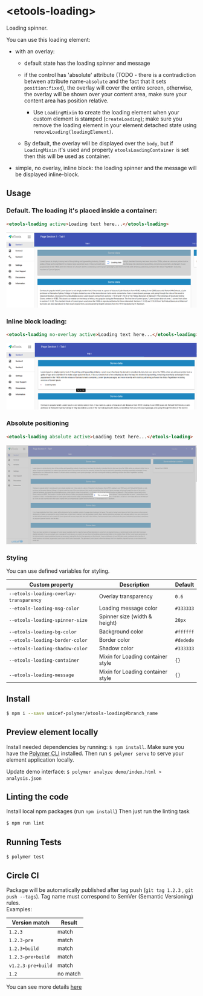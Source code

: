 # \<etools-loading\>

Loading spinner.

You can use this loading element:

- with an overlay:

  - default state has the loading spinner and message

  - if the control has 'absolute' attribute (TODO - there is a contradiction between attribute name-`absolute` and the fact that it sets `position:fixed`), the overlay will cover the entire screen, otherwise, the overlay will be shown over your content area,
    make sure your content area has position relative.

    - Use `LoadingMixin` to create the loading element when your custom element is stamped (`createLoading`);
      make sure you remove the loading element in your element detached state using `removeLoading(loadingElement)`.

  - By default, the overlay will be displayed over the `body`, but if `LoadingMixin` it's used and property `etoolsLoadingContainer` is set
    then this will be used as container.

- simple, no overlay, inline block: the loading spinner and the message will be displayed inline-block.

## Usage

### Default. The loading it's placed inside a container:

```html
<etools-loading active>Loading text here...</etools-loading>
```

![Loading inside a container](img/etools-loading-contained.png)

### Inline block loading:

```html
<etools-loading no-overlay active>Loading text here...</etools-loading>
```

![Loading inside a container](img/etools-loading-inline-block-position.png)

### Absolute positioning

```html
<etools-loading absolute active>Loading text here...</etools-loading>
```

![Loading inside a container](img/etools-loading-absolute-position.png)

### Styling

You can use defined variables for styling.

| Custom property                         | Description                       | Default   |
| --------------------------------------- | --------------------------------- | --------- |
| `--etools-loading-overlay-transparency` | Overlay transparency              | `0.6`     |
| `--etools-loading-msg-color`            | Loading message color             | `#333333` |
| `--etools-loading-spinner-size`         | Spinner size (width & height)     | `20px`    |
| `--etools-loading-bg-color`             | Background color                  | `#ffffff` |
| `--etools-loading-border-color`         | Border color                      | `#dedede` |
| `--etools-loading-shadow-color`         | Shadow color                      | `#333333` |
| `--etools-loading-container`            | Mixin for Loading container style | `{}`      |
| `--etools-loading-message`              | Mixin for Loading container style | `{}`      |

## Install

```bash
$ npm i --save unicef-polymer/etools-loading#branch_name
```

## Preview element locally

Install needed dependencies by running: `$ npm install`.
Make sure you have the [Polymer CLI](https://www.npmjs.com/package/polymer-cli) installed. Then run `$ polymer serve` to serve your element application locally.

Update demo interface: `$ polymer analyze demo/index.html > analysis.json`

## Linting the code

Install local npm packages (run `npm install`)
Then just run the linting task

```bash
$ npm run lint
```

## Running Tests

```
$ polymer test
```

## Circle CI

Package will be automatically published after tag push (`git tag 1.2.3` , `git push --tags`). Tag name must correspond to SemVer (Semantic Versioning) rules.  
Examples:

| Version match      | Result   |
| ------------------ | -------- |
| `1.2.3`            | match    |
| `1.2.3-pre`        | match    |
| `1.2.3+build`      | match    |
| `1.2.3-pre+build`  | match    |
| `v1.2.3-pre+build` | match    |
| `1.2`              | no match |

You can see more details [here](https://rgxdb.com/r/40OZ1HN5)
